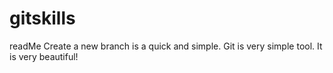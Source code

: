 # gitskills
readMe
Create a new branch is a quick and simple.
Git is very simple tool.
It is very beautiful!